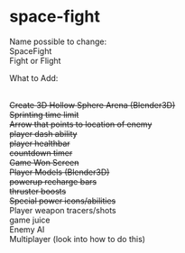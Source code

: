 # space-fight

Name possible to change:
<br/>
SpaceFight
<br/>
Fight or Flight
<br/>

What to Add:

<br/>~~Create 3D Hollow Sphere Arena (Blender3D)~~
<br/>~~Sprinting time limit~~
<br/>~~Arrow that points to location of enemy~~
<br/>~~player dash ability~~
<br/>~~player healthbar~~
<br/>~~countdown timer~~
<br/>~~Game Won Screen~~
<br/>~~Player Models (Blender3D)~~
<br/>~~powerup recharge bars~~
<br/>~~thruster boosts~~
<br/>~~Special power icons/abilities~~
<br/>Player weapon tracers/shots
<br/>game juice
<br/>Enemy AI
<br/>Multiplayer (look into how to do this)
